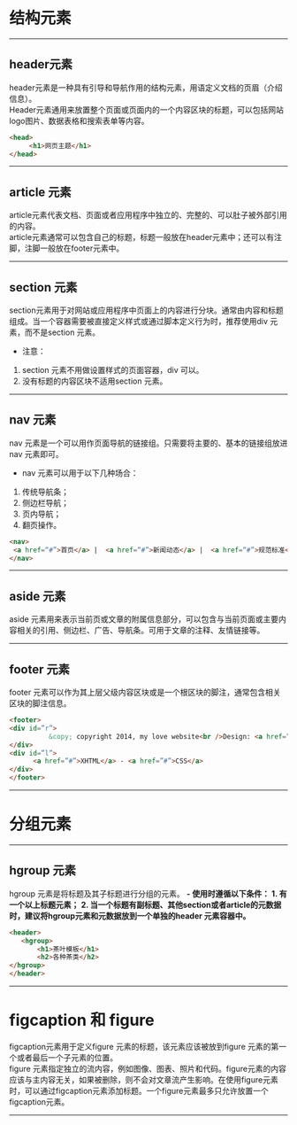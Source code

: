 # 结构元素
***
## header元素 #
header元素是一种具有引导和导航作用的结构元素，用语定义文档的页眉（介绍信息）。<br/>
Header元素通用来放置整个页面或页面内的一个内容区块的标题，可以包括网站logo图片、数据表格和搜索表单等内容。
``` html
<head>
     <h1>网页主题</h1>
</head>
```
***
## article 元素
article元素代表文档、页面或者应用程序中独立的、完整的、可以肚子被外部引用的内容。<br/>
article元素通常可以包含自己的标题，标题一般放在header元素中；还可以有注脚，注脚一般放在footer元素中。
***
## section 元素
section元素用于对网站或应用程序中页面上的内容进行分块。通常由内容和标题组成。当一个容器需要被直接定义样式或通过脚本定义行为时，推荐使用div 元素，而不是section 元素。<br/>
- 注意：<br/>
1.	section 元素不用做设置样式的页面容器，div 可以。<br/>
2.	没有标题的内容区块不适用section 元素。
***
## nav 元素
nav 元素是一个可以用作页面导航的链接组。只需要将主要的、基本的链接组放进nav 元素即可。<br/>
- nav 元素可以用于以下几种场合：
1.	传统导航条；
2.	侧边栏导航；
3.	页内导航；
4.	翻页操作。
```html
<nav>
 <a href=“#”>首页</a> |  <a href=“#”>新闻动态</a> |  <a href=“#”>规范标准</a> |  <a href=“#”>文章教程</a> |  <a href=“#”>资源链接</a> |  <a href=“#”>常见问题</a> |  <a href=“#”>论坛交流</a> | 
</nav>
```
***
## aside 元素
aside 元素用来表示当前页或文章的附属信息部分，可以包含与当前页面或主要内容相关的引用、侧边栏、广告、导航条。可用于文章的注释、友情链接等。
***
## footer 元素
footer 元素可以作为其上层父级内容区块或是一个根区块的脚注，通常包含相关区块的脚注信息。
```html
<footer>
<div id=”r”>
          &copy; copyright 2014, my love website<br />Design: <a href=”#”>Lucy</a>
</div>
<div id=”l”>
      <a href=”#”>XHTML</a> - <a href=”#”>CSS</a>
</div>
</footer>
```
***
# 分组元素
***
## hgroup 元素
hgroup 元素是将标题及其子标题进行分组的元素。
**- 使用时遵循以下条件：**
**1.	有一个以上标题元素；**
**2.	当一个标题有副标题、其他section或者article的元数据时，建议将hgroup元素和元数据放到一个单独的header 元素容器中。**

```html
<header>
   <hgroup>
       <h1>茶叶模板</h1>
       <h2>各种茶类</h2>
</hgroup>
</header>
```
***
# figcaption 和 figure
figcaption元素用于定义figure 元素的标题，该元素应该被放到figure 元素的第一个或者最后一个子元素的位置。<br/>
figure 元素指定独立的流内容，例如图像、图表、照片和代码。figure元素的内容应该与主内容无关，如果被删除，则不会对文章流产生影响。在使用figure元素时，可以通过figcaption元素添加标题。一个figure元素最多只允许放置一个figcaption元素。
***
